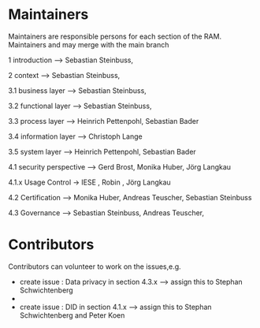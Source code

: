 # Maintainers
Maintainers are responsible persons for each section of the RAM.  Maintainers and may merge with the main branch

1 introduction  --> Sebastian Steinbuss,

2 context --> Sebastian Steinbuss,

3.1 business layer --> Sebastian Steinbuss,

3.2 functional layer --> Sebastian Steinbuss,

3.3 process layer --> Heinrich Pettenpohl, Sebastian Bader

3.4 information layer --> Christoph Lange

3.5 system layer  --> Heinrich Pettenpohl, Sebastian Bader

4.1 security perspective --> Gerd Brost, Monika Huber, Jörg Langkau

4.1.x Usage Control  -> IESE , Robin , Jörg Langkau

4.2 Certification  --> Monika Huber, Andreas Teuscher, Sebastian Steinbuss

4.3 Governance --> Sebastian Steinbuss, Andreas Teuscher, 


# Contributors
Contributors can volunteer to work on the issues,e.g.

- create issue : Data privacy in section 4.3.x --> assign this to Stephan Schwichtenberg
- 
- create issue : DID in section 4.1.x --> assign this to Stephan Schwichtenberg and Peter Koen
